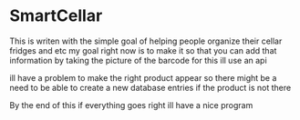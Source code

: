 # SmartCellar

This is writen with the simple goal of helping people organize their cellar fridges and etc
my goal right now is to make it so that you can add that information by taking the picture of the barcode
for this ill use an api

ill have a problem to make the right product appear so there might be a need to be able to create a new database entries
if the product is not there

By the end of this if everything goes right ill have a nice program
